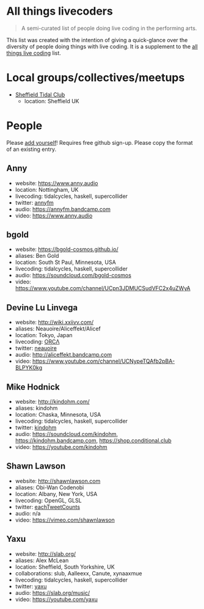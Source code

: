 # All things livecoders

> A semi-curated list of people doing live coding in the performing arts.

This list was created with the intention of giving a quick-glance over the diversity of people doing things with live coding. It is a supplement to the [all things live coding](https://github.com/toplap/awesome-livecoding) list.

# Local groups/collectives/meetups

* [Sheffield Tidal Club](https://tidalclub.github.io/sheffield)
  - location: Sheffield UK

# People

Please [add yourself](https://github.com/toplap/livecoders/edit/master/README.md)! Requires free github sign-up. Please copy the format of an existing entry.

## Anny
  - website: https://www.anny.audio
  - location: Nottingham, UK
  - livecoding: tidalcycles, haskell, supercollider
  - twitter: [annyfm](https://twitter.com/annyfm)
  - audio: https://annyfm.bandcamp.com
  - video: https://www.anny.audio

## bgold
  - website: https://bgold-cosmos.github.io/
  - aliases: Ben Gold
  - location: South St Paul, Minnesota, USA
  - livecoding: tidalcycles, haskell, supercollider
  - audio: https://soundcloud.com/bgold-cosmos
  - video: https://www.youtube.com/channel/UCpn3JDMUCSudVFC2x4uZWyA

## Devine Lu Linvega
  - website: http://wiki.xxiivv.com/
  - aliases: Neauoire/Aliceffekt/Alicef
  - location: Tokyo, Japan
  - livecoding: [ORCΛ](http://github.com/hundredrabbits/Orca)
  - twitter: [neauoire](http://twitter.com/neauoire)
  - audio: http://aliceffekt.bandcamp.com
  - video: https://www.youtube.com/channel/UCNypeTQAfb2pBA-BLPYK0kg

## Mike Hodnick
  - website: http://kindohm.com/
  - aliases: kindohm
  - location: Chaska, Minnesota, USA
  - livecoding: tidalcycles, haskell, supercollider
  - twitter: [kindohm](http://twitter.com/kindohm)
  - audio: https://soundcloud.com/kindohm, https://kindohm.bandcamp.com, https://shop.conditional.club
  - video: https://youtube.com/kindohm
  
## Shawn Lawson
  - website: http://shawnlawson.com
  - aliases: Obi-Wan Codenobi
  - location: Albany, New York, USA
  - livecoding: OpenGL, GLSL
  - twitter: [eachTweetCounts](http://twitter.com/eachtweetcounts)
  - audio: n/a
  - video: https://vimeo.com/shawnlawson

## Yaxu
  - website: http://slab.org/
  - aliases: Alex McLean
  - location: Sheffield, South Yorkshire, UK
  - collaborations: slub, Aalleexx, Canute, xynaaxmue
  - livecoding: tidalcycles, haskell, supercollider
  - twitter: [yaxu](http://twitter.com/yaxu)
  - audio: https://slab.org/music/
  - video: https://youtube.com/yaxu
